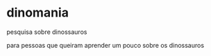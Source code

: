 # dinomania
 pesquisa sobre dinossauros

 para pessoas que queiram aprender um pouco sobre os dinossauros
